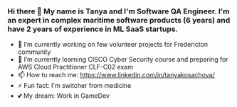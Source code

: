 ### Hi there 👋 My name is Tanya and I'm Software QA Engineer. I'm an expert in complex maritime software products (6 years) and have 2 years of experience in ML SaaS startups.

- 🔭 I’m currently working on few volunteer projects for Fredericton community
- 🌱 I’m currently learning CISCO Cyber Security course and preparing for AWS Cloud Practitioner CLF-C02 exam
- 📫 How to reach me: https://www.linkedin.com/in/tanyakosachova/
- ⚡ Fun fact: I'm switcher from medicine
- 💕 My dream: Work in GameDev


<!-- ![Tanya's GitHub stats](https://github-readme-stats.vercel.app/api?username=TanyaQACanada)](https://github.com/anuraghazra/github-readme-stats)  -->
